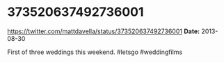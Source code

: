 # 373520637492736001
https://twitter.com/mattdavella/status/373520637492736001
**Date:** 2013-08-30

First of three weddings this weekend. #letsgo #weddingfilms
